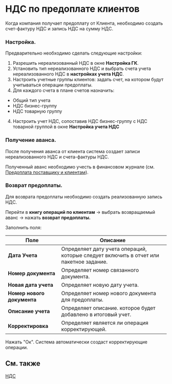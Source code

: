 # НДС по предоплате клиентов

Когда компания получает предоплату от Клиента, необходимо создать счет-фактуру НДС и запись НДС на сумму НДС. 

### **Настройка.** 

Предварительно необходимо сделать следующие настройки: 

1. Разрешить нереализованный НДС в окне **Настройка ГК**.
2. Установить тип нереализованного НДС и выбрать счета учета нереализованного НДС в **настройках учета НДС**.
3. Настроить учетные группы клиентов: задать счет, на котором будут учитываться операции предоплаты. 
4. Для каждого счета в плане счетов назначить: 

- Общий тип учета 
- НДС бизнес-группу  
- НДС товарную группу  

4. Настроить учет НДС, сопоставив НДС бизнес-группу с НДС товарной группой в окне **Настройка учета НДС**

### **Получение аванса.** 

После получения аванса от клиента система создает записи нереализованного НДС и счета-фактуры НДС. 

Полученный аванс необходимо учесть в финансовом журнале (см. [Предоплата поставщику и клиентам]()).

### **Возврат предоплаты.** 

Для возврата предоплаты необходимо создать реализованную запись НДС. 

Перейти в **книгу операций по клиентам** -> выбрать возвращаемый аванс -> нажать **возврат предоплаты.** 

Заполнить поля:

| Поле                       | Описание                                                     |
| -------------------------- | ------------------------------------------------------------ |
| **Дата Учета**             | Определяет дату учета операций, которые следует включить в отчет или пакетное задание. |
| **Номер документа**        | Определяет номер связанного документа.                       |
| **Новая дата учета**       | Определяет новую дату учета.                                 |
| **Номер нового документа** | Определяет номер нового документа для предоплаты.            |
| **Описание учета**         | Определяет описание. которое будет добавлено в итоговый учет. |
| **Корректировка**          | Определяет является ли операция корректирующей.              |

Нажать "Ок". Система автоматически создаст корректирующие операции.

## См. также

[НДС](vat.md)
